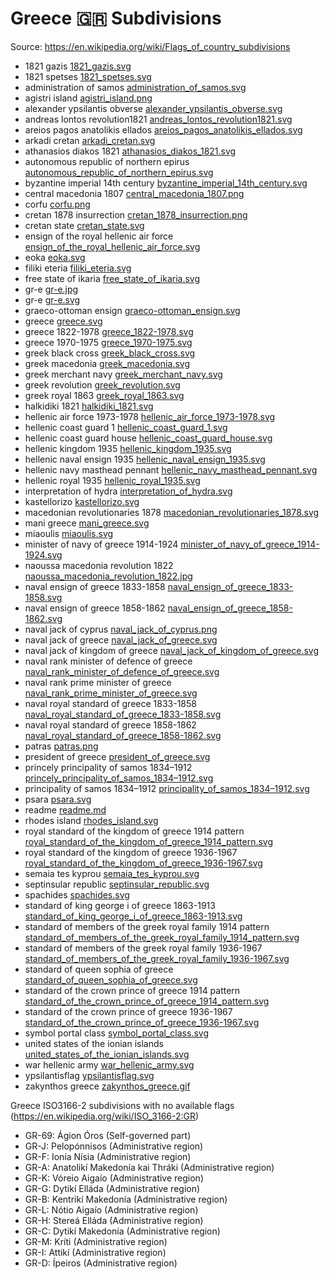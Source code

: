 # Greece 🇬🇷 Subdivisions

Source: https://en.wikipedia.org/wiki/Flags_of_country_subdivisions

* 1821 gazis [1821_gazis.svg](https://github.com/amckenna41/iso3166-flag-icons/blob/main/iso3166-2-icons/GR/1821_gazis.svg)
* 1821 spetses [1821_spetses.svg](https://github.com/amckenna41/iso3166-flag-icons/blob/main/iso3166-2-icons/GR/1821_spetses.svg)
* administration of samos [administration_of_samos.svg](https://github.com/amckenna41/iso3166-flag-icons/blob/main/iso3166-2-icons/GR/administration_of_samos.svg)
* agistri island [agistri_island.png](https://github.com/amckenna41/iso3166-flag-icons/blob/main/iso3166-2-icons/GR/agistri_island.png)
* alexander ypsilantis obverse [alexander_ypsilantis_obverse.svg](https://github.com/amckenna41/iso3166-flag-icons/blob/main/iso3166-2-icons/GR/alexander_ypsilantis_obverse.svg)
* andreas lontos revolution1821 [andreas_lontos_revolution1821.svg](https://github.com/amckenna41/iso3166-flag-icons/blob/main/iso3166-2-icons/GR/andreas_lontos_revolution1821.svg)
* areios pagos anatolikis ellados [areios_pagos_anatolikis_ellados.svg](https://github.com/amckenna41/iso3166-flag-icons/blob/main/iso3166-2-icons/GR/areios_pagos_anatolikis_ellados.svg)
* arkadi cretan [arkadi_cretan.svg](https://github.com/amckenna41/iso3166-flag-icons/blob/main/iso3166-2-icons/GR/arkadi_cretan.svg)
* athanasios diakos 1821 [athanasios_diakos_1821.svg](https://github.com/amckenna41/iso3166-flag-icons/blob/main/iso3166-2-icons/GR/athanasios_diakos_1821.svg)
* autonomous republic of northern epirus [autonomous_republic_of_northern_epirus.svg](https://github.com/amckenna41/iso3166-flag-icons/blob/main/iso3166-2-icons/GR/autonomous_republic_of_northern_epirus.svg)
* byzantine imperial 14th century [byzantine_imperial_14th_century.svg](https://github.com/amckenna41/iso3166-flag-icons/blob/main/iso3166-2-icons/GR/byzantine_imperial_14th_century.svg)
* central macedonia 1807 [central_macedonia_1807.png](https://github.com/amckenna41/iso3166-flag-icons/blob/main/iso3166-2-icons/GR/central_macedonia_1807.png)
* corfu [corfu.png](https://github.com/amckenna41/iso3166-flag-icons/blob/main/iso3166-2-icons/GR/corfu.png)
* cretan 1878 insurrection [cretan_1878_insurrection.png](https://github.com/amckenna41/iso3166-flag-icons/blob/main/iso3166-2-icons/GR/cretan_1878_insurrection.png)
* cretan state [cretan_state.svg](https://github.com/amckenna41/iso3166-flag-icons/blob/main/iso3166-2-icons/GR/cretan_state.svg)
* ensign of the royal hellenic air force [ensign_of_the_royal_hellenic_air_force.svg](https://github.com/amckenna41/iso3166-flag-icons/blob/main/iso3166-2-icons/GR/ensign_of_the_royal_hellenic_air_force.svg)
* eoka [eoka.svg](https://github.com/amckenna41/iso3166-flag-icons/blob/main/iso3166-2-icons/GR/eoka.svg)
* filiki eteria [filiki_eteria.svg](https://github.com/amckenna41/iso3166-flag-icons/blob/main/iso3166-2-icons/GR/filiki_eteria.svg)
* free state of ikaria [free_state_of_ikaria.svg](https://github.com/amckenna41/iso3166-flag-icons/blob/main/iso3166-2-icons/GR/free_state_of_ikaria.svg)
* gr-e [gr-e.jpg](https://github.com/amckenna41/iso3166-flag-icons/blob/main/iso3166-2-icons/GR/gr-e.jpg)
* gr-e [gr-e.svg](https://github.com/amckenna41/iso3166-flag-icons/blob/main/iso3166-2-icons/GR/gr-e.svg)
* graeco-ottoman ensign [graeco-ottoman_ensign.svg](https://github.com/amckenna41/iso3166-flag-icons/blob/main/iso3166-2-icons/GR/graeco-ottoman_ensign.svg)
* greece [greece.svg](https://github.com/amckenna41/iso3166-flag-icons/blob/main/iso3166-2-icons/GR/greece.svg)
* greece 1822-1978 [greece_1822-1978.svg](https://github.com/amckenna41/iso3166-flag-icons/blob/main/iso3166-2-icons/GR/greece_1822-1978.svg)
* greece 1970-1975 [greece_1970-1975.svg](https://github.com/amckenna41/iso3166-flag-icons/blob/main/iso3166-2-icons/GR/greece_1970-1975.svg)
* greek black cross [greek_black_cross.svg](https://github.com/amckenna41/iso3166-flag-icons/blob/main/iso3166-2-icons/GR/greek_black_cross.svg)
* greek macedonia [greek_macedonia.svg](https://github.com/amckenna41/iso3166-flag-icons/blob/main/iso3166-2-icons/GR/greek_macedonia.svg)
* greek merchant navy [greek_merchant_navy.svg](https://github.com/amckenna41/iso3166-flag-icons/blob/main/iso3166-2-icons/GR/greek_merchant_navy.svg)
* greek revolution [greek_revolution.svg](https://github.com/amckenna41/iso3166-flag-icons/blob/main/iso3166-2-icons/GR/greek_revolution.svg)
* greek royal 1863 [greek_royal_1863.svg](https://github.com/amckenna41/iso3166-flag-icons/blob/main/iso3166-2-icons/GR/greek_royal_1863.svg)
* halkidiki 1821 [halkidiki_1821.svg](https://github.com/amckenna41/iso3166-flag-icons/blob/main/iso3166-2-icons/GR/halkidiki_1821.svg)
* hellenic air force 1973-1978 [hellenic_air_force_1973-1978.svg](https://github.com/amckenna41/iso3166-flag-icons/blob/main/iso3166-2-icons/GR/hellenic_air_force_1973-1978.svg)
* hellenic coast guard 1 [hellenic_coast_guard_1.svg](https://github.com/amckenna41/iso3166-flag-icons/blob/main/iso3166-2-icons/GR/hellenic_coast_guard_1.svg)
* hellenic coast guard house [hellenic_coast_guard_house.svg](https://github.com/amckenna41/iso3166-flag-icons/blob/main/iso3166-2-icons/GR/hellenic_coast_guard_house.svg)
* hellenic kingdom 1935 [hellenic_kingdom_1935.svg](https://github.com/amckenna41/iso3166-flag-icons/blob/main/iso3166-2-icons/GR/hellenic_kingdom_1935.svg)
* hellenic naval ensign 1935 [hellenic_naval_ensign_1935.svg](https://github.com/amckenna41/iso3166-flag-icons/blob/main/iso3166-2-icons/GR/hellenic_naval_ensign_1935.svg)
* hellenic navy masthead pennant [hellenic_navy_masthead_pennant.svg](https://github.com/amckenna41/iso3166-flag-icons/blob/main/iso3166-2-icons/GR/hellenic_navy_masthead_pennant.svg)
* hellenic royal 1935 [hellenic_royal_1935.svg](https://github.com/amckenna41/iso3166-flag-icons/blob/main/iso3166-2-icons/GR/hellenic_royal_1935.svg)
* interpretation of hydra [interpretation_of_hydra.svg](https://github.com/amckenna41/iso3166-flag-icons/blob/main/iso3166-2-icons/GR/interpretation_of_hydra.svg)
* kastellorizo [kastellorizo.svg](https://github.com/amckenna41/iso3166-flag-icons/blob/main/iso3166-2-icons/GR/kastellorizo.svg)
* macedonian revolutionaries 1878 [macedonian_revolutionaries_1878.svg](https://github.com/amckenna41/iso3166-flag-icons/blob/main/iso3166-2-icons/GR/macedonian_revolutionaries_1878.svg)
* mani greece [mani_greece.svg](https://github.com/amckenna41/iso3166-flag-icons/blob/main/iso3166-2-icons/GR/mani_greece.svg)
* miaoulis [miaoulis.svg](https://github.com/amckenna41/iso3166-flag-icons/blob/main/iso3166-2-icons/GR/miaoulis.svg)
* minister of navy of greece 1914-1924 [minister_of_navy_of_greece_1914-1924.svg](https://github.com/amckenna41/iso3166-flag-icons/blob/main/iso3166-2-icons/GR/minister_of_navy_of_greece_1914-1924.svg)
* naoussa macedonia revolution 1822 [naoussa_macedonia_revolution_1822.jpg](https://github.com/amckenna41/iso3166-flag-icons/blob/main/iso3166-2-icons/GR/naoussa_macedonia_revolution_1822.jpg)
* naval ensign of greece 1833-1858 [naval_ensign_of_greece_1833-1858.svg](https://github.com/amckenna41/iso3166-flag-icons/blob/main/iso3166-2-icons/GR/naval_ensign_of_greece_1833-1858.svg)
* naval ensign of greece 1858-1862 [naval_ensign_of_greece_1858-1862.svg](https://github.com/amckenna41/iso3166-flag-icons/blob/main/iso3166-2-icons/GR/naval_ensign_of_greece_1858-1862.svg)
* naval jack of cyprus [naval_jack_of_cyprus.png](https://github.com/amckenna41/iso3166-flag-icons/blob/main/iso3166-2-icons/GR/naval_jack_of_cyprus.png)
* naval jack of greece [naval_jack_of_greece.svg](https://github.com/amckenna41/iso3166-flag-icons/blob/main/iso3166-2-icons/GR/naval_jack_of_greece.svg)
* naval jack of kingdom of greece [naval_jack_of_kingdom_of_greece.svg](https://github.com/amckenna41/iso3166-flag-icons/blob/main/iso3166-2-icons/GR/naval_jack_of_kingdom_of_greece.svg)
* naval rank minister of defence of greece [naval_rank_minister_of_defence_of_greece.svg](https://github.com/amckenna41/iso3166-flag-icons/blob/main/iso3166-2-icons/GR/naval_rank_minister_of_defence_of_greece.svg)
* naval rank prime minister of greece [naval_rank_prime_minister_of_greece.svg](https://github.com/amckenna41/iso3166-flag-icons/blob/main/iso3166-2-icons/GR/naval_rank_prime_minister_of_greece.svg)
* naval royal standard of greece 1833-1858 [naval_royal_standard_of_greece_1833-1858.svg](https://github.com/amckenna41/iso3166-flag-icons/blob/main/iso3166-2-icons/GR/naval_royal_standard_of_greece_1833-1858.svg)
* naval royal standard of greece 1858-1862 [naval_royal_standard_of_greece_1858-1862.svg](https://github.com/amckenna41/iso3166-flag-icons/blob/main/iso3166-2-icons/GR/naval_royal_standard_of_greece_1858-1862.svg)
* patras [patras.png](https://github.com/amckenna41/iso3166-flag-icons/blob/main/iso3166-2-icons/GR/patras.png)
* president of greece [president_of_greece.svg](https://github.com/amckenna41/iso3166-flag-icons/blob/main/iso3166-2-icons/GR/president_of_greece.svg)
* princely principality of samos 1834–1912 [princely_principality_of_samos_1834–1912.svg](https://github.com/amckenna41/iso3166-flag-icons/blob/main/iso3166-2-icons/GR/princely_principality_of_samos_1834–1912.svg)
* principality of samos 1834–1912 [principality_of_samos_1834–1912.svg](https://github.com/amckenna41/iso3166-flag-icons/blob/main/iso3166-2-icons/GR/principality_of_samos_1834–1912.svg)
* psara [psara.svg](https://github.com/amckenna41/iso3166-flag-icons/blob/main/iso3166-2-icons/GR/psara.svg)
* readme [readme.md](https://github.com/amckenna41/iso3166-flag-icons/blob/main/iso3166-2-icons/GR/readme.md)
* rhodes island [rhodes_island.svg](https://github.com/amckenna41/iso3166-flag-icons/blob/main/iso3166-2-icons/GR/rhodes_island.svg)
* royal standard of the kingdom of greece 1914 pattern [royal_standard_of_the_kingdom_of_greece_1914_pattern.svg](https://github.com/amckenna41/iso3166-flag-icons/blob/main/iso3166-2-icons/GR/royal_standard_of_the_kingdom_of_greece_1914_pattern.svg)
* royal standard of the kingdom of greece 1936-1967 [royal_standard_of_the_kingdom_of_greece_1936-1967.svg](https://github.com/amckenna41/iso3166-flag-icons/blob/main/iso3166-2-icons/GR/royal_standard_of_the_kingdom_of_greece_1936-1967.svg)
* semaia tes kyprou [semaia_tes_kyprou.svg](https://github.com/amckenna41/iso3166-flag-icons/blob/main/iso3166-2-icons/GR/semaia_tes_kyprou.svg)
* septinsular republic [septinsular_republic.svg](https://github.com/amckenna41/iso3166-flag-icons/blob/main/iso3166-2-icons/GR/septinsular_republic.svg)
* spachides [spachides.svg](https://github.com/amckenna41/iso3166-flag-icons/blob/main/iso3166-2-icons/GR/spachides.svg)
* standard of king george i of greece 1863-1913 [standard_of_king_george_i_of_greece_1863-1913.svg](https://github.com/amckenna41/iso3166-flag-icons/blob/main/iso3166-2-icons/GR/standard_of_king_george_i_of_greece_1863-1913.svg)
* standard of members of the greek royal family 1914 pattern [standard_of_members_of_the_greek_royal_family_1914_pattern.svg](https://github.com/amckenna41/iso3166-flag-icons/blob/main/iso3166-2-icons/GR/standard_of_members_of_the_greek_royal_family_1914_pattern.svg)
* standard of members of the greek royal family 1936-1967 [standard_of_members_of_the_greek_royal_family_1936-1967.svg](https://github.com/amckenna41/iso3166-flag-icons/blob/main/iso3166-2-icons/GR/standard_of_members_of_the_greek_royal_family_1936-1967.svg)
* standard of queen sophia of greece [standard_of_queen_sophia_of_greece.svg](https://github.com/amckenna41/iso3166-flag-icons/blob/main/iso3166-2-icons/GR/standard_of_queen_sophia_of_greece.svg)
* standard of the crown prince of greece 1914 pattern [standard_of_the_crown_prince_of_greece_1914_pattern.svg](https://github.com/amckenna41/iso3166-flag-icons/blob/main/iso3166-2-icons/GR/standard_of_the_crown_prince_of_greece_1914_pattern.svg)
* standard of the crown prince of greece 1936-1967 [standard_of_the_crown_prince_of_greece_1936-1967.svg](https://github.com/amckenna41/iso3166-flag-icons/blob/main/iso3166-2-icons/GR/standard_of_the_crown_prince_of_greece_1936-1967.svg)
* symbol portal class [symbol_portal_class.svg](https://github.com/amckenna41/iso3166-flag-icons/blob/main/iso3166-2-icons/GR/symbol_portal_class.svg)
* united states of the ionian islands [united_states_of_the_ionian_islands.svg](https://github.com/amckenna41/iso3166-flag-icons/blob/main/iso3166-2-icons/GR/united_states_of_the_ionian_islands.svg)
* war hellenic army [war_hellenic_army.svg](https://github.com/amckenna41/iso3166-flag-icons/blob/main/iso3166-2-icons/GR/war_hellenic_army.svg)
* ypsilantisflag [ypsilantisflag.svg](https://github.com/amckenna41/iso3166-flag-icons/blob/main/iso3166-2-icons/GR/ypsilantisflag.svg)
* zakynthos greece [zakynthos_greece.gif](https://github.com/amckenna41/iso3166-flag-icons/blob/main/iso3166-2-icons/GR/zakynthos_greece.gif)

Greece ISO3166-2 subdivisions with no available flags (https://en.wikipedia.org/wiki/ISO_3166-2:GR)

* GR-69: Ágion Óros (Self-governed part)
* GR-J: Pelopónnisos (Administrative region)
* GR-F: Ionía Nísia (Administrative region)
* GR-A: Anatolikí Makedonía kai Thráki (Administrative region)
* GR-K: Vóreio Aigaío (Administrative region)
* GR-G: Dytikí Elláda (Administrative region)
* GR-B: Kentrikí Makedonía (Administrative region)
* GR-L: Nótio Aigaío (Administrative region)
* GR-H: Stereá Elláda (Administrative region)
* GR-C: Dytikí Makedonía (Administrative region)
* GR-M: Kríti (Administrative region)
* GR-I: Attikí (Administrative region)
* GR-D: Ípeiros (Administrative region)